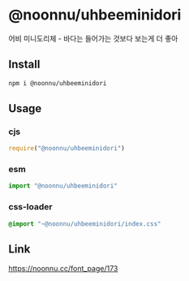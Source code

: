 # @noonnu/uhbeeminidori
어비 미니도리체 - 바다는 들어가는 것보다 보는게 더 좋아

## Install
```sh
npm i @noonnu/uhbeeminidori
```
## Usage
### cjs
```js
require("@noonnu/uhbeeminidori")
```
### esm
```js
import "@noonnu/uhbeeminidori"
```
### css-loader
```css
@import "~@noonnu/uhbeeminidori/index.css"
```

## Link
https://noonnu.cc/font_page/173